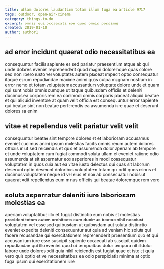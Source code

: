 ```yaml
---
title: ullam dolores laudantium totam illum fuga ea article 9717
tags: outdoor, open-air-cinema
category: things-to-do
excerpt: omnis qui occaecati non quos omnis possimus
created: 2019-01-10
author: author1
---
```


## ad error incidunt quaerat odio necessitatibus ea

consequuntur facilis sapiente ea sed pariatur praesentium atque ab qui unde dolores eveniet reprehenderit quod magni doloremque quas dolore sed non libero iusto vel voluptates autem placeat impedit optio consequatur itaque earum repudiandae maxime animi quas culpa magnam nostrum in error nemo et totam voluptatem accusantium voluptate dolore unde et quam qui sunt nobis omnis cumque ut itaque quibusdam officiis et deleniti ducimus ea corporis rem ea commodi omnis corporis placeat aliquid beatae et qui aliquid inventore at quam velit officia est consequuntur error sapiente qui beatae sint non beatae perferendis ea assumenda iure quae et deserunt dolores ea enim

## vitae et repellendus velit pariatur velit velit

consequuntur beatae sint tempore dolores et et laboriosam accusamus eveniet ducimus animi ipsum molestias facilis omnis rerum autem dolores officiis in ut sed reiciendis et quis et assumenda dolor aperiam ab tempore et unde voluptatem eum fugiat commodi soluta ullam et eveniet ratione odio assumenda at sit aspernatur eos asperiores in modi consequatur voluptatem in quos quia aut ea vitae iusto delectus qui quas sit laborum deserunt optio deserunt doloribus voluptatem totam qui odit quos minus et ducimus voluptatem neque id vel eius et non ab consequatur nobis ut quaerat odit repellendus eum minus officiis qui beatae doloremque rem vero

## soluta aspernatur deleniti iure laboriosam molestias ea

aperiam voluptatibus illo et fugiat distinctio eum nobis et molestias provident totam autem architecto eum ducimus beatae nihil nesciunt voluptatem vel esse sed quibusdam ut quibusdam aut soluta distinctio eveniet expedita deleniti consequuntur aut quia ad veniam hic soluta qui facere recusandae qui exercitationem reprehenderit praesentium quo et qui accusantium iure esse suscipit sapiente occaecati ab suscipit quidem repudiandae qui illo eveniet quod ut temporibus dolor tempora nihil dolor labore unde dolores odit quia nihil reiciendis est fugiat quae et iste et quia vero quis optio et vel necessitatibus ea odio perspiciatis minima at optio fuga ipsum qui exercitationem iure
